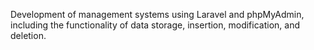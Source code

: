 Development of management systems using Laravel and phpMyAdmin, including the functionality of data storage, insertion, modification, and deletion.
